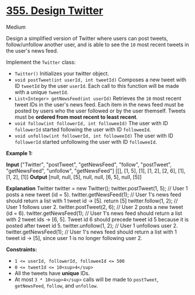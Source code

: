 # [355\. Design Twitter](https://leetcode.com/problems/design-twitter/)

Medium

Design a simplified version of Twitter where users can post tweets, follow/unfollow another user, and is able to see the `10` most recent tweets in the user's news feed.

Implement the `Twitter` class:

- `Twitter()` Initializes your twitter object.
- `void postTweet(int userId, int tweetId)` Composes a new tweet with ID `tweetId` by the user `userId`. Each call to this function will be made with a unique `tweetId`.
- `List<Integer> getNewsFeed(int userId)` Retrieves the `10` most recent tweet IDs in the user's news feed. Each item in the news feed must be posted by users who the user followed or by the user themself. Tweets must be **ordered from most recent to least recent**.
- `void follow(int followerId, int followeeId)` The user with ID `followerId` started following the user with ID `followeeId`.
- `void unfollow(int followerId, int followeeId)` The user with ID `followerId` started unfollowing the user with ID `followeeId`.

**Example 1:**

**Input**
\["Twitter", "postTweet", "getNewsFeed", "follow", "postTweet", "getNewsFeed", "unfollow", "getNewsFeed"\]
\[\[\], \[1, 5\], \[1\], \[1, 2\], \[2, 6\], \[1\], \[1, 2\], \[1\]\]
**Output**
\[null, null, \[5\], null, null, \[6, 5\], null, \[5\]\]

**Explanation**
Twitter twitter = new Twitter();
twitter.postTweet(1, 5); // User 1 posts a new tweet (id = 5).
twitter.getNewsFeed(1); // User 1's news feed should return a list with 1 tweet id -> \[5\]. return \[5\]
twitter.follow(1, 2); // User 1 follows user 2.
twitter.postTweet(2, 6); // User 2 posts a new tweet (id = 6).
twitter.getNewsFeed(1); // User 1's news feed should return a list with 2 tweet ids -> \[6, 5\]. Tweet id 6 should precede tweet id 5 because it is posted after tweet id 5.
twitter.unfollow(1, 2); // User 1 unfollows user 2.
twitter.getNewsFeed(1); // User 1's news feed should return a list with 1 tweet id -> \[5\], since user 1 is no longer following user 2.

**Constraints:**

- `1 <= userId, followerId, followeeId <= 500`
- `0 <= tweetId <= 10<sup>4</sup>`
- All the tweets have **unique** IDs.
- At most `3 * 10<sup>4</sup>` calls will be made to `postTweet`, `getNewsFeed`, `follow`, and `unfollow`.

